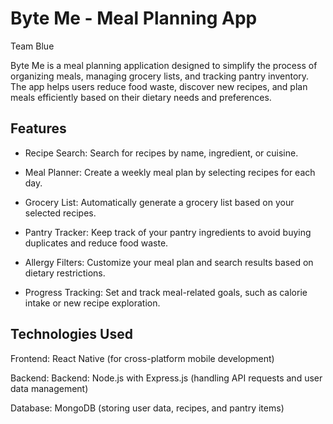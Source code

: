 # Byte Me - Meal Planning App

Team Blue

Byte Me is a meal planning application designed to simplify the process of organizing meals, 
managing grocery lists, and tracking pantry inventory. The app helps users reduce food waste, 
discover new recipes, and plan meals efficiently based on their dietary needs and preferences.

## Features

- Recipe Search: Search for recipes by name, ingredient, or cuisine.

- Meal Planner: Create a weekly meal plan by selecting recipes for each day.

- Grocery List: Automatically generate a grocery list based on your selected recipes.

- Pantry Tracker: Keep track of your pantry ingredients to avoid buying duplicates and reduce food waste.

- Allergy Filters: Customize your meal plan and search results based on dietary restrictions.

- Progress Tracking: Set and track meal-related goals, such as calorie intake or new recipe exploration.



## Technologies Used

Frontend: React Native (for cross-platform mobile development)

Backend: Backend: Node.js with Express.js (handling API requests and user data management)

Database: MongoDB (storing user data, recipes, and pantry items)